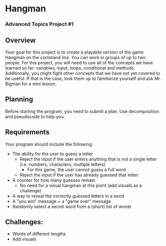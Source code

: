 # Hangman
### Advanced Topics Project #1

## Overview
Your goal for this project is to create a playable version of the game Hangman on the command line. You can work in groups of up to two people. For this project, you will need to use all of the concepts we have learned so far: variables, input, loops, conditional and methods. Additionally, you might fight other concepts that we have not yet covered to be useful. If that is the case, look them up to familiarize yourself and ask Mr. Bigman for a mini lesson. 

## Planning
Before starting the program, you need to submit a plan. Use decomposition and pseudocode to help you. 

## Requirements
Your program should include the following:
* The ability for the user to guess a letter
    * Reject the input if the user enters anything that is not a single letter (i.e. numbers, characters, multiple letters)
        * For this game, the user cannot guess a full word 
    * Reject the input if the user has already guessed that letter 
* A counter for how many guesses remain
    * No need for a visual hangman at this point (add visuals as a challenge)
* A way to reveal the correctly guessed letters in a word 
* A "you win" message + a "game over" message 
* Randomly select a secret word from a (short) list of words 

## Challenges: 
* Words of different lengths 
* Add visuals
